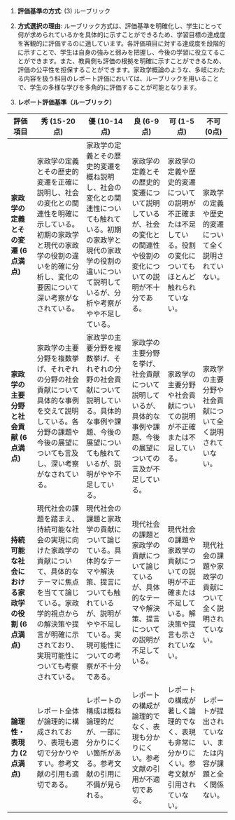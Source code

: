 1. **評価基準の方式**: (3) ルーブリック

2. **方式選択の理由**: ルーブリック方式は、評価基準を明確化し、学生にとって何が求められているかを具体的に示すことができるため、学習目標の達成度を客観的に評価するのに適しています。各評価項目に対する達成度を段階的に示すことで、学生は自身の強みと弱みを把握し、今後の学習に役立てることができます。また、教員側も評価の根拠を明確に示すことができるため、評価の公平性を担保することができます。家政学概論のような、多岐にわたる内容を扱う科目のレポート評価においては、ルーブリックを用いることで、学生の多様な学びを多角的に評価することが可能となります。

3. **レポート評価基準（ルーブリック）**

| 評価項目 | 秀 (15-20点) | 優 (10-14点) | 良 (6-9点) | 可 (1-5点) | 不可 (0点) |
|---|---|---|---|---|---|
| **家政学の定義とその変遷 (6点満点)** | 家政学の定義とその歴史的変遷を正確に説明し、社会の変化との関連性を明確に示している。初期の家政学と現代の家政学の役割の違いを的確に分析し、変化の要因について深い考察がなされている。 | 家政学の定義とその歴史的変遷を概ね説明し、社会の変化との関連性についても触れている。初期の家政学と現代の家政学の役割の違いについて説明しているが、分析や考察がやや不足している。 | 家政学の定義とその歴史的変遷について説明しているが、社会の変化との関連性や役割の変化についての説明が不十分である。 | 家政学の定義や歴史的変遷についての説明が不正確または不足している。役割の変化についてもほとんど触れられていない。 | 家政学の定義や歴史的変遷について全く説明されていない。 |
| **家政学の主要分野と社会貢献 (6点満点)** | 家政学の主要分野を複数挙げ、それぞれの分野の社会貢献について具体的な事例を交えて説明している。各分野の課題や今後の展望についても言及し、深い考察がなされている。 | 家政学の主要分野を複数挙げ、それぞれの分野の社会貢献について説明している。具体的な事例や課題、今後の展望についても触れているが、説明がやや不足している。 | 家政学の主要分野を挙げ、社会貢献について説明しているが、具体的な事例や課題、今後の展望についての言及が不足している。 | 家政学の主要分野や社会貢献についての説明が不正確または不足している。 | 家政学の主要分野や社会貢献について全く説明されていない。 |
| **持続可能な社会における家政学の役割 (6点満点)** | 現代社会の課題を踏まえ、持続可能な社会の実現に向けた家政学の貢献について、具体的なテーマに焦点を当てて論じている。家政学的視点からの解決策や提言が明確に示されており、実現可能性についても考察されている。 | 現代社会の課題と家政学の貢献について論じている。具体的なテーマや解決策、提言についても触れているが、説明がやや不足している。実現可能性についての考察が不十分である。 | 現代社会の課題と家政学の貢献について論じているが、具体的なテーマや解決策、提言についての説明が不足している。 | 現代社会の課題や家政学の貢献についての説明が不正確または不足している。解決策や提言も示されていない。 | 現代社会の課題や家政学の貢献について全く説明されていない。 |
| **論理性・表現力 (2点満点)** | レポート全体が論理的に構成されており、表現も適切で分かりやすい。参考文献の引用も適切である。 | レポートの構成は概ね論理的だが、一部に分かりにくい箇所がある。参考文献の引用に不備が見られる。 | レポートの構成が論理的でなく、表現も分かりにくい。参考文献の引用が不適切である。 | レポートの構成が著しく論理的でなく、表現も非常に分かりにくい。参考文献が引用されていない。 | レポートが提出されていない、または内容が課題と全く関係ない。 |
